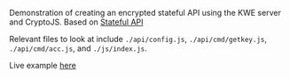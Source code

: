 Demonstration of creating an encrypted stateful API using the KWE server and CryptoJS. Based on <a href="https://github.com/evocert/kweexamples/tree/main/src/api_stateful" target="_blank">Stateful API</a>

Relevant files to look at include `./api/config.js`, `./api/cmd/getkey.js`, `./api/cmd/acc.js`, and `./js/index.js`.

Live example <a href="http://skullquake.dedicated.co.za/kweexamples/src/api_encrypted/" target="_blank">here</a>
